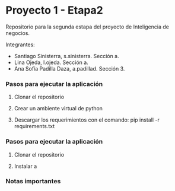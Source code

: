 # Proyecto 1 - Etapa2
Repositorio para la segunda estapa del proyecto de Inteligencia de negocios.

Integrantes:
- Santiago Sinisterra, s.sinisterra. Sección a.
- Lina Ojeda, l.ojeda. Sección a.
- Ana Sofía Padilla Daza, a.padillad. Sección 3.


### Pasos para ejecutar la aplicación

1. Clonar el repositorio
   
2. Crear un ambiente virtual de python

3. Descargar los requerimientos con el comando: pip install -r requirements.txt



### Pasos para ejecutar la aplicación

1. Clonar el repositorio

2. Instalar a

### Notas importantes
